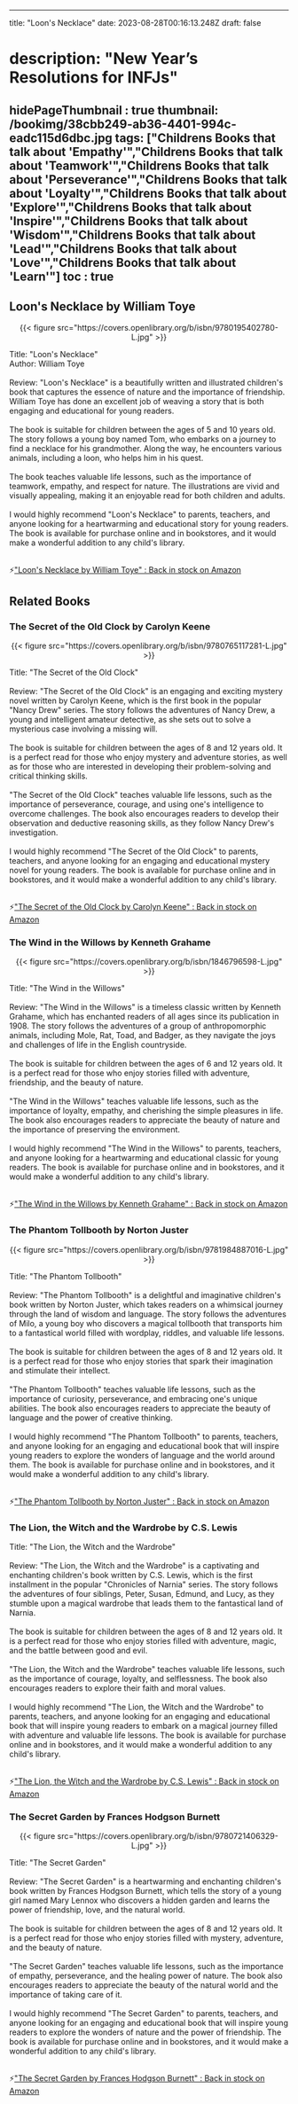 
---
title: "Loon's Necklace"
date: 2023-08-28T00:16:13.248Z
draft: false
# description: "New Year’s Resolutions for INFJs"
hidePageThumbnail : true
thumbnail: /bookimg/38cbb249-ab36-4401-994c-eadc115d6dbc.jpg
tags: ["Childrens Books that talk about 'Empathy'","Childrens Books that talk about 'Teamwork'","Childrens Books that talk about 'Perseverance'","Childrens Books that talk about 'Loyalty'","Childrens Books that talk about 'Explore'","Childrens Books that talk about 'Inspire'","Childrens Books that talk about 'Wisdom'","Childrens Books that talk about 'Lead'","Childrens Books that talk about 'Love'","Childrens Books that talk about 'Learn'"]
toc : true
---
## Loon's Necklace by William Toye

<center>
{{< figure src="https://covers.openlibrary.org/b/isbn/9780195402780-L.jpg" >}}
</center>

Title: "Loon's Necklace"</br>
Author: William Toye</br></br>
Review: "Loon's Necklace" is a beautifully written and illustrated children's book that captures the essence of nature and the importance of friendship. William Toye has done an excellent job of weaving a story that is both engaging and educational for young readers.</br></br>
The book is suitable for children between the ages of 5 and 10 years old. The story follows a young boy named Tom, who embarks on a journey to find a necklace for his grandmother. Along the way, he encounters various animals, including a loon, who helps him in his quest.</br></br>
The book teaches valuable life lessons, such as the importance of teamwork, empathy, and respect for nature. The illustrations are vivid and visually appealing, making it an enjoyable read for both children and adults.</br></br>
I would highly recommend "Loon's Necklace" to parents, teachers, and anyone looking for a heartwarming and educational story for young readers. The book is available for purchase online and in bookstores, and it would make a wonderful addition to any child's library.</br></br>

<p>⚡<a id="aflink" href="https://www.amazon.com/gp/search?ie=UTF8&tag=klayu00-20&linkCode=ur2&linkId=6639bed89a8ad8dd2705e40644eb43d3&camp=1789&creative=9325&index=books&keywords=Loon's Necklace by William Toye" class="one" target="_blank" title='"Loon's Necklace by William Toye" : Back in stock on Amazon'>"Loon's Necklace by William Toye" : Back in stock on Amazon</a></p>

## Related Books
### The Secret of the Old Clock by Carolyn Keene
<center>
{{< figure src="https://covers.openlibrary.org/b/isbn/9780765117281-L.jpg" >}}
</center>

Title: "The Secret of the Old Clock"</br></br>
Review: "The Secret of the Old Clock" is an engaging and exciting mystery novel written by Carolyn Keene, which is the first book in the popular "Nancy Drew" series. The story follows the adventures of Nancy Drew, a young and intelligent amateur detective, as she sets out to solve a mysterious case involving a missing will.</br></br>
The book is suitable for children between the ages of 8 and 12 years old. It is a perfect read for those who enjoy mystery and adventure stories, as well as for those who are interested in developing their problem-solving and critical thinking skills.</br></br>
"The Secret of the Old Clock" teaches valuable life lessons, such as the importance of perseverance, courage, and using one's intelligence to overcome challenges. The book also encourages readers to develop their observation and deductive reasoning skills, as they follow Nancy Drew's investigation.</br></br>
I would highly recommend "The Secret of the Old Clock" to parents, teachers, and anyone looking for an engaging and educational mystery novel for young readers. The book is available for purchase online and in bookstores, and it would make a wonderful addition to any child's library.</br></br>

<p>⚡<a id="aflink" href="https://www.amazon.com/gp/search?ie=UTF8&tag=klayu00-20&linkCode=ur2&linkId=6639bed89a8ad8dd2705e40644eb43d3&camp=1789&creative=9325&index=books&keywords=The Secret of the Old Clock by Carolyn Keene" class="one" target="_blank" title='"The Secret of the Old Clock by Carolyn Keene" : Back in stock on Amazon'>"The Secret of the Old Clock by Carolyn Keene" : Back in stock on Amazon</a></p>

### The Wind in the Willows by Kenneth Grahame
<center>
{{< figure src="https://covers.openlibrary.org/b/isbn/1846796598-L.jpg" >}}
</center>

Title: "The Wind in the Willows"</br></br>
Review: "The Wind in the Willows" is a timeless classic written by Kenneth Grahame, which has enchanted readers of all ages since its publication in 1908. The story follows the adventures of a group of anthropomorphic animals, including Mole, Rat, Toad, and Badger, as they navigate the joys and challenges of life in the English countryside.</br></br>
The book is suitable for children between the ages of 6 and 12 years old. It is a perfect read for those who enjoy stories filled with adventure, friendship, and the beauty of nature.</br></br>
"The Wind in the Willows" teaches valuable life lessons, such as the importance of loyalty, empathy, and cherishing the simple pleasures in life. The book also encourages readers to appreciate the beauty of nature and the importance of preserving the environment.</br></br>
I would highly recommend "The Wind in the Willows" to parents, teachers, and anyone looking for a heartwarming and educational classic for young readers. The book is available for purchase online and in bookstores, and it would make a wonderful addition to any child's library.</br></br>

<p>⚡<a id="aflink" href="https://www.amazon.com/gp/search?ie=UTF8&tag=klayu00-20&linkCode=ur2&linkId=6639bed89a8ad8dd2705e40644eb43d3&camp=1789&creative=9325&index=books&keywords=The Wind in the Willows by Kenneth Grahame" class="one" target="_blank" title='"The Wind in the Willows by Kenneth Grahame" : Back in stock on Amazon'>"The Wind in the Willows by Kenneth Grahame" : Back in stock on Amazon</a></p>

### The Phantom Tollbooth by Norton Juster
<center>
{{< figure src="https://covers.openlibrary.org/b/isbn/9781984887016-L.jpg" >}}
</center>

Title: "The Phantom Tollbooth"</br></br>
Review: "The Phantom Tollbooth" is a delightful and imaginative children's book written by Norton Juster, which takes readers on a whimsical journey through the land of wisdom and language. The story follows the adventures of Milo, a young boy who discovers a magical tollbooth that transports him to a fantastical world filled with wordplay, riddles, and valuable life lessons.</br></br>
The book is suitable for children between the ages of 8 and 12 years old. It is a perfect read for those who enjoy stories that spark their imagination and stimulate their intellect.</br></br>
"The Phantom Tollbooth" teaches valuable life lessons, such as the importance of curiosity, perseverance, and embracing one's unique abilities. The book also encourages readers to appreciate the beauty of language and the power of creative thinking.</br></br>
I would highly recommend "The Phantom Tollbooth" to parents, teachers, and anyone looking for an engaging and educational book that will inspire young readers to explore the wonders of language and the world around them. The book is available for purchase online and in bookstores, and it would make a wonderful addition to any child's library.</br></br>

<p>⚡<a id="aflink" href="https://www.amazon.com/gp/search?ie=UTF8&tag=klayu00-20&linkCode=ur2&linkId=6639bed89a8ad8dd2705e40644eb43d3&camp=1789&creative=9325&index=books&keywords=The Phantom Tollbooth by Norton Juster" class="one" target="_blank" title='"The Phantom Tollbooth by Norton Juster" : Back in stock on Amazon'>"The Phantom Tollbooth by Norton Juster" : Back in stock on Amazon</a></p>

### The Lion, the Witch and the Wardrobe by C.S. Lewis
Title: "The Lion, the Witch and the Wardrobe"</br></br>
Review: "The Lion, the Witch and the Wardrobe" is a captivating and enchanting children's book written by C.S. Lewis, which is the first installment in the popular "Chronicles of Narnia" series. The story follows the adventures of four siblings, Peter, Susan, Edmund, and Lucy, as they stumble upon a magical wardrobe that leads them to the fantastical land of Narnia.</br></br>
The book is suitable for children between the ages of 8 and 12 years old. It is a perfect read for those who enjoy stories filled with adventure, magic, and the battle between good and evil.</br></br>
"The Lion, the Witch and the Wardrobe" teaches valuable life lessons, such as the importance of courage, loyalty, and selflessness. The book also encourages readers to explore their faith and moral values.</br></br>
I would highly recommend "The Lion, the Witch and the Wardrobe" to parents, teachers, and anyone looking for an engaging and educational book that will inspire young readers to embark on a magical journey filled with adventure and valuable life lessons. The book is available for purchase online and in bookstores, and it would make a wonderful addition to any child's library.</br></br>

<p>⚡<a id="aflink" href="https://www.amazon.com/gp/search?ie=UTF8&tag=klayu00-20&linkCode=ur2&linkId=6639bed89a8ad8dd2705e40644eb43d3&camp=1789&creative=9325&index=books&keywords=The Lion, the Witch and the Wardrobe by C.S. Lewis" class="one" target="_blank" title='"The Lion, the Witch and the Wardrobe by C.S. Lewis" : Back in stock on Amazon'>"The Lion, the Witch and the Wardrobe by C.S. Lewis" : Back in stock on Amazon</a></p>

### The Secret Garden by Frances Hodgson Burnett
<center>
{{< figure src="https://covers.openlibrary.org/b/isbn/9780721406329-L.jpg" >}}
</center>

Title: "The Secret Garden"</br></br>
Review: "The Secret Garden" is a heartwarming and enchanting children's book written by Frances Hodgson Burnett, which tells the story of a young girl named Mary Lennox who discovers a hidden garden and learns the power of friendship, love, and the natural world.</br></br>
The book is suitable for children between the ages of 8 and 12 years old. It is a perfect read for those who enjoy stories filled with mystery, adventure, and the beauty of nature.</br></br>
"The Secret Garden" teaches valuable life lessons, such as the importance of empathy, perseverance, and the healing power of nature. The book also encourages readers to appreciate the beauty of the natural world and the importance of taking care of it.</br></br>
I would highly recommend "The Secret Garden" to parents, teachers, and anyone looking for an engaging and educational book that will inspire young readers to explore the wonders of nature and the power of friendship. The book is available for purchase online and in bookstores, and it would make a wonderful addition to any child's library.</br></br>

<p>⚡<a id="aflink" href="https://www.amazon.com/gp/search?ie=UTF8&tag=klayu00-20&linkCode=ur2&linkId=6639bed89a8ad8dd2705e40644eb43d3&camp=1789&creative=9325&index=books&keywords=The Secret Garden by Frances Hodgson Burnett" class="one" target="_blank" title='"The Secret Garden by Frances Hodgson Burnett" : Back in stock on Amazon'>"The Secret Garden by Frances Hodgson Burnett" : Back in stock on Amazon</a></p>
